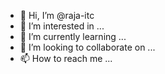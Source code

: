 - 👋 Hi, I’m @raja-itc
- 👀 I’m interested in ...
- 🌱 I’m currently learning ...
- 💞️ I’m looking to collaborate on ...
- 📫 How to reach me ...

<!---
raja-itc/raja-itc is a ✨ special ✨ repository because its `README.md` (this file) appears on your GitHub profile.
You can click the Preview link to take a look at your changes.
--->
